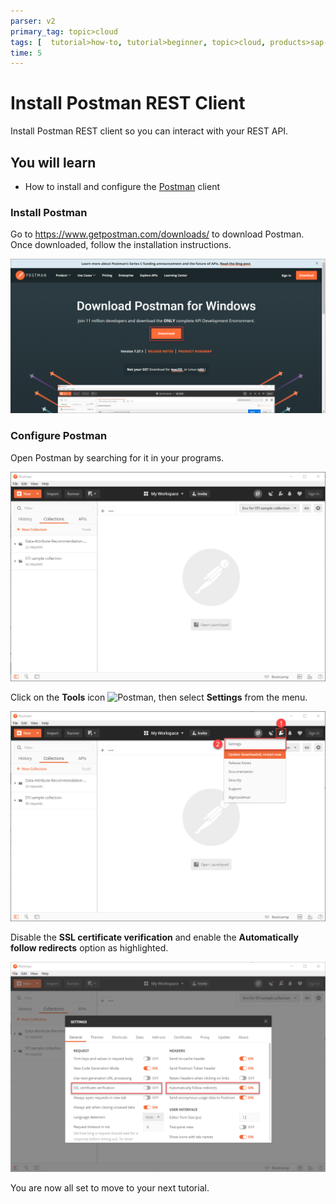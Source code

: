 ```yaml
---
parser: v2
primary_tag: topic>cloud
tags: [  tutorial>how-to, tutorial>beginner, topic>cloud, products>sap-api-management, products>sap-cloud-platform, products>sap-cloud-platform-for-the-cloud-foundry-environment]
time: 5
---
```


# Install Postman REST Client
<!-- description --> Install Postman REST client so you can interact with your REST API.

## You will learn
 - How to install and configure the [Postman](https://www.getpostman.com/) client


### Install Postman


Go to <https://www.getpostman.com/downloads/> to download Postman. Once downloaded, follow the installation instructions.

![Download Postman](install-postman.png)


### Configure Postman


Open Postman by searching for it in your programs.

![Open Postman](open-postman.png)

Click on the **Tools** icon ![Postman](06.png), then select **Settings** from the menu.

![Open Settings](open-settings.png)

Disable the **SSL certificate verification** and enable the **Automatically follow redirects** option as highlighted.

![Settings](settings.png)

You are now all set to move to your next tutorial.

